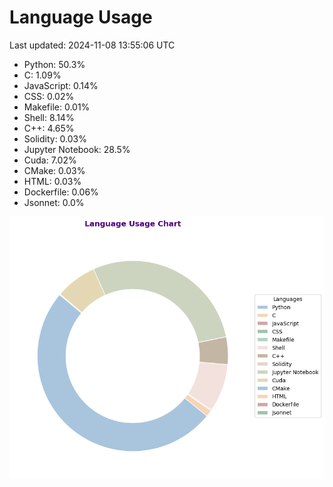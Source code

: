 # Language Usage

Last updated: 2024-11-08 13:55:06 UTC

- Python: 50.3%
- C: 1.09%
- JavaScript: 0.14%
- CSS: 0.02%
- Makefile: 0.01%
- Shell: 8.14%
- C++: 4.65%
- Solidity: 0.03%
- Jupyter Notebook: 28.5%
- Cuda: 7.02%
- CMake: 0.03%
- HTML: 0.03%
- Dockerfile: 0.06%
- Jsonnet: 0.0%

![Language Usage Chart](language_usage.png)
